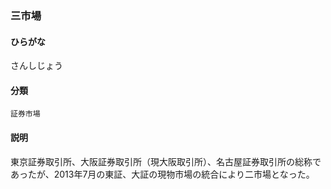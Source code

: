 <div style="display:none;">

## [あ行](securities-terms?id=あ行)
## [か行](securities-terms?id=か行)
## [さ行](securities-terms?id=さ行)

</div>

### 三市場

#### ひらがな

さんしじょう

#### 分類

`証券市場`

#### 説明

東京証券取引所、大阪証券取引所（現大阪取引所）、名古屋証券取引所の総称であったが、2013年7月の東証、大証の現物市場の統合により二市場となった。

<div style="display:none;">

## [た行](securities-terms?id=た行)
## [な行](securities-terms?id=な行)
## [は行](securities-terms?id=は行)
## [ま行](securities-terms?id=ま行)
## [や行](securities-terms?id=や行)
## [ら行](securities-terms?id=ら行)
## [わ行](securities-terms?id=わ行)
## [英数字・記号](securities-terms?id=英数字・記号)

</div>

